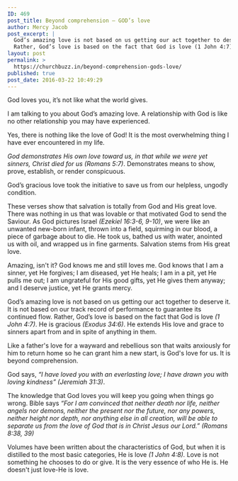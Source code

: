 ```yaml
---
ID: 469
post_title: Beyond comprehension – GOD’s love
author: Mercy Jacob
post_excerpt: |
  God’s amazing love is not based on us getting our act together to deserve it. It is not based on our track record of performance to guarantee its continued flow.
  Rather, God’s love is based on the fact that God is love (1 John 4:7).
layout: post
permalink: >
  https://churchbuzz.in/beyond-comprehension-gods-love/
published: true
post_date: 2016-03-22 10:49:29
---
```

God loves you, it’s not like what the world gives.

I am talking to you about God’s amazing love. A relationship with God is like no other relationship you may have experienced.

Yes, there is nothing like the love of God! It is the most overwhelming thing I have ever encountered in my life.

<em>God demonstrates His own love toward us, in that while we were yet sinners, Christ died for us</em> <em>(Romans 5:7)</em>. Demonstrates means to show, prove, establish, or render conspicuous.

God’s gracious love took the initiative to save us from our helpless, ungodly condition.

These verses show that salvation is totally from God and His great love. There was nothing in us that was lovable or that motivated God to send the Saviour. As God pictures Israel <em>(Ezekiel 16:3-6, 9-10)</em>, we were like an unwanted new-born infant, thrown into a field, squirming in our blood, a piece of garbage about to die. He took us, bathed us with water, anointed us with oil, and wrapped us in fine garments. Salvation stems from His great love.

Amazing, isn't it? God knows me and still loves me. God knows that I am a sinner, yet He forgives; I am diseased, yet He heals; I am in a pit, yet He pulls me out; I am ungrateful for His good gifts, yet He gives them anyway; and I deserve justice, yet He grants mercy.

God’s amazing love is not based on us getting our act together to deserve it. It is not based on our track record of performance to guarantee its continued flow. Rather, God’s love is based on the fact that God is love <em>(1 John 4:7)</em>. He is gracious <em>(Exodus 34:6)</em>. He extends His love and grace to sinners apart from and in spite of anything in them.

Like a father's love for a wayward and rebellious son that waits anxiously for him to return home so he can grant him a new start, is God's love for us. It is beyond comprehension.

God says, <em>“I have loved you with an everlasting love; I have drawn you with loving kindness”</em> <em>(Jeremiah 31:3)</em>.

The knowledge that God loves you will keep you going when things go wrong. Bible says <em>“For I am convinced that neither death nor life, neither angels nor demons, neither the present nor the future, nor any powers, neither height nor depth, nor anything else in all creation, will be able to separate us from the love of God that is in Christ Jesus our Lord.”</em> <em>(Romans 8:38, 39)</em>

Volumes have been written about the characteristics of God, but when it is distilled to the most basic categories, He is love <em>(1 John 4:8).</em> Love is not something he chooses to do or give. It is the very essence of who He is. He doesn't just love-He is love.